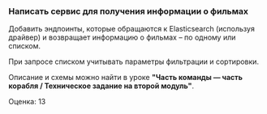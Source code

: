 ### Написать сервис для получения информации о фильмах

Добавить эндпоинты, которые обращаются к Elasticsearch (используя драйвер) и возвращает информацию о фильмах – по одному или списком.

При запросе списком учитывать параметры фильтрации и сортировки.

Описание и схемы можно найти в уроке **"Часть команды — часть корабля / Техническое задание на второй модуль"**.

Оценка: 13